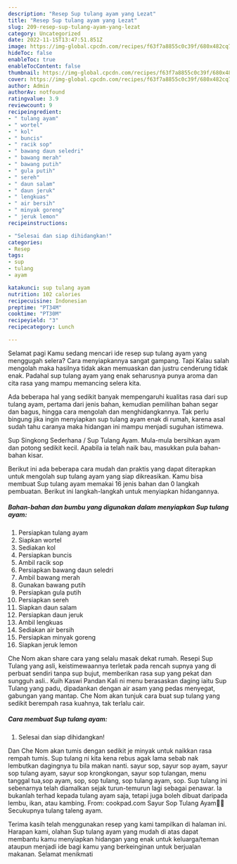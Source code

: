 ```yaml
---
description: "Resep Sup tulang ayam yang Lezat"
title: "Resep Sup tulang ayam yang Lezat"
slug: 209-resep-sup-tulang-ayam-yang-lezat
category: Uncategorized
date: 2022-11-15T13:47:51.851Z
image: https://img-global.cpcdn.com/recipes/f63f7a8855c0c39f/680x482cq70/sup-tulang-ayam-foto-resep-utama.jpg
hideToc: false
enableToc: true
enableTocContent: false
thumbnail: https://img-global.cpcdn.com/recipes/f63f7a8855c0c39f/680x482cq70/sup-tulang-ayam-foto-resep-utama.jpg
cover: https://img-global.cpcdn.com/recipes/f63f7a8855c0c39f/680x482cq70/sup-tulang-ayam-foto-resep-utama.jpg
author: Admin
authorAv: notfound
ratingvalue: 3.9
reviewcount: 9
recipeingredient:
- " tulang ayam"
- " wortel"
- " kol"
- " buncis"
- " racik sop"
- " bawang daun seledri"
- " bawang merah"
- " bawang putih"
- " gula putih"
- " sereh"
- " daun salam"
- " daun jeruk"
- " lengkuas"
- " air bersih"
- " minyak goreng"
- " jeruk lemon"
recipeinstructions:

- "Selesai dan siap dihidangkan!"
categories:
- Resep
tags:
- sup
- tulang
- ayam

katakunci: sup tulang ayam 
nutrition: 102 calories
recipecuisine: Indonesian
preptime: "PT34M"
cooktime: "PT30M"
recipeyield: "3"
recipecategory: Lunch

---
```



Selamat pagi Kamu sedang mencari ide resep sup tulang ayam yang menggugah selera? Cara menyiapkannya sangat gampang. Tapi Kalau salah mengolah maka hasilnya tidak akan memuaskan dan justru cenderung tidak enak. Padahal sup tulang ayam yang enak seharusnya punya aroma dan cita rasa yang mampu memancing selera kita.


Ada beberapa hal yang sedikit banyak mempengaruhi kualitas rasa dari sup tulang ayam, pertama dari jenis bahan, kemudian pemilihan bahan segar dan bagus, hingga cara mengolah dan menghidangkannya. Tak perlu bingung jika ingin menyiapkan sup tulang ayam enak di rumah, karena asal sudah tahu caranya maka hidangan ini mampu menjadi suguhan istimewa.

Sup Singkong Sederhana / Sup Tulang Ayam. Mula-mula bersihkan ayam dan potong sedikit kecil. Apabila ia telah naik bau, masukkan pula bahan-bahan kisar.


Berikut ini ada beberapa cara mudah dan praktis yang dapat diterapkan untuk mengolah sup tulang ayam yang siap dikreasikan. Kamu bisa membuat Sup tulang ayam memakai 16 jenis bahan dan 0 langkah pembuatan. Berikut ini langkah-langkah untuk menyiapkan hidangannya.

<!--inarticleads1-->

##### Bahan-bahan dan bumbu yang digunakan dalam menyiapkan Sup tulang ayam:

1. Persiapkan  tulang ayam
1. Siapkan  wortel
1. Sediakan  kol
1. Persiapkan  buncis
1. Ambil  racik sop
1. Persiapkan  bawang daun seledri
1. Ambil  bawang merah
1. Gunakan  bawang putih
1. Persiapkan  gula putih
1. Persiapkan  sereh
1. Siapkan  daun salam
1. Persiapkan  daun jeruk
1. Ambil  lengkuas
1. Sediakan  air bersih
1. Persiapkan  minyak goreng
1. Siapkan  jeruk lemon


Che Nom akan share cara yang selalu masak dekat rumah. Resepi Sup Tulang yang asli, keistimewaannya terletak pada rencah supnya yang di perbuat sendiri tanpa sup bujut, memberikan rasa sup yang pekat dan sungguh asli.. Kuih Kaswi Pandan Kali ni menu berasaskan daging iaitu Sup Tulang yang padu, dipadankan dengan air asam yang pedas menyegat, gabungan yang mantap. Che Nom akan tunjuk cara buat sup tulang yang sedikit berempah rasa kuahnya, tak terlalu cair. 

<!--inarticleads2-->

##### Cara membuat Sup tulang ayam:


1. Selesai dan siap dihidangkan!

Dan Che Nom akan tumis dengan sedikit je minyak untuk naikkan rasa rempah tumis. Sup tulang ni kita kena rebus agak lama sebab nak lembutkan dagingnya tu bila makan nanti. sayur sop, sayur sop ayam, sayur sop tulang ayam, sayur sop krongkongan, sayur sop tulangan, menu tanggal tua,sop ayam, sop, sop tulang, sop tulang ayam, sop. Sup tulang ini sebenarnya telah diamalkan sejak turun-temurun lagi sebagai penawar. Ia bukanlah terhad kepada tulang ayam saja, tetapi juga boleh dibuat daripada lembu, ikan, atau kambing. From: cookpad.com Sayur Sop Tulang Ayam🐓🥕 Secukupnya tulang taleng ayam. 

Terima kasih telah menggunakan resep yang kami tampilkan di halaman ini. Harapan kami, olahan Sup tulang ayam yang mudah di atas dapat membantu kamu menyiapkan hidangan yang enak untuk keluarga/teman ataupun menjadi ide bagi kamu yang berkeinginan untuk berjualan makanan. Selamat menikmati
